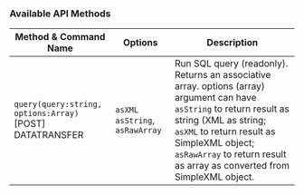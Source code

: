 ### Available API Methods

| Method & Command Name | Options | Description |
|-------------------|------------|-------------|
| `query(query:string, options:Array)`<br/> \[POST\] DATATRANSFER | `asXML` `asString`, `asRawArray` | Run SQL query (readonly). Returns an associative array. options (array) argument can have  `asString` to return result as string (XML as string; `asXML` to return result as SimpleXML object;  `asRawArray` to return result as array as converted from SimpleXML object. | 

